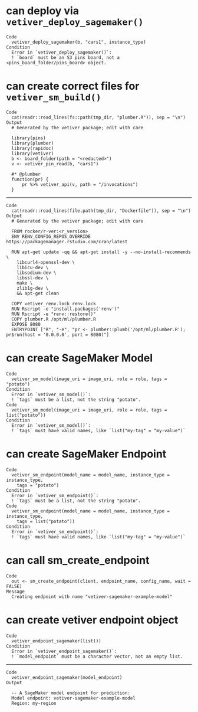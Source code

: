 # can deploy via `vetiver_deploy_sagemaker()`

    Code
      vetiver_deploy_sagemaker(b, "cars1", instance_type)
    Condition
      Error in `vetiver_deploy_sagemaker()`:
      ! `board` must be an S3 pins board, not a <pins_board_folder/pins_board> object.

# can create correct files for `vetiver_sm_build()`

    Code
      cat(readr::read_lines(fs::path(tmp_dir, "plumber.R")), sep = "\n")
    Output
      # Generated by the vetiver package; edit with care
      
      library(pins)
      library(plumber)
      library(rapidoc)
      library(vetiver)
      b <- board_folder(path = "<redacted>")
      v <- vetiver_pin_read(b, "cars1")
      
      #* @plumber
      function(pr) {
          pr %>% vetiver_api(v, path = "/invocations")
      }

---

    Code
      cat(readr::read_lines(file.path(tmp_dir, "Dockerfile")), sep = "\n")
    Output
      # Generated by the vetiver package; edit with care
      
      FROM rocker/r-ver:<r_version>
      ENV RENV_CONFIG_REPOS_OVERRIDE https://packagemanager.rstudio.com/cran/latest
      
      RUN apt-get update -qq && apt-get install -y --no-install-recommends \
        libcurl4-openssl-dev \
        libicu-dev \
        libsodium-dev \
        libssl-dev \
        make \
        zlib1g-dev \
        && apt-get clean
      
      COPY vetiver_renv.lock renv.lock
      RUN Rscript -e "install.packages('renv')"
      RUN Rscript -e "renv::restore()"
      COPY plumber.R /opt/ml/plumber.R
      EXPOSE 8080
      ENTRYPOINT ["R", "-e", "pr <- plumber::plumb('/opt/ml/plumber.R'); pr$run(host = '0.0.0.0', port = 8080)"]

# can create SageMaker Model

    Code
      vetiver_sm_model(image_uri = image_uri, role = role, tags = "potato")
    Condition
      Error in `vetiver_sm_model()`:
      ! `tags` must be a list, not the string "potato".
    Code
      vetiver_sm_model(image_uri = image_uri, role = role, tags = list("potato"))
    Condition
      Error in `vetiver_sm_model()`:
      ! `tags` must have valid names, like `list("my-tag" = "my-value")`

# can create SageMaker Endpoint

    Code
      vetiver_sm_endpoint(model_name = model_name, instance_type = instance_type,
        tags = "potato")
    Condition
      Error in `vetiver_sm_endpoint()`:
      ! `tags` must be a list, not the string "potato".
    Code
      vetiver_sm_endpoint(model_name = model_name, instance_type = instance_type,
        tags = list("potato"))
    Condition
      Error in `vetiver_sm_endpoint()`:
      ! `tags` must have valid names, like `list("my-tag" = "my-value")`

# can call sm_create_endpoint

    Code
      out <- sm_create_endpoint(client, endpoint_name, config_name, wait = FALSE)
    Message
      Creating endpoint with name "vetiver-sagemaker-example-model"

# can create vetiver endpoint object

    Code
      vetiver_endpoint_sagemaker(list())
    Condition
      Error in `vetiver_endpoint_sagemaker()`:
      ! `model_endpoint` must be a character vector, not an empty list.

---

    Code
      vetiver_endpoint_sagemaker(model_endpoint)
    Output
      
      -- A SageMaker model endpoint for prediction: 
      Model endpoint: vetiver-sagemaker-example-model
      Region: my-region

